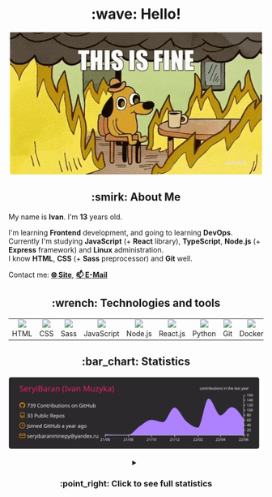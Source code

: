 <h1 align="center">:wave: Hello!</h1>

<p align="center"><img src="images/this-is-fine.gif" /></p>

<h2 align="center">:smirk: About Me</h2>

My name is **Ivan**. I'm **13** years old.

I'm learning **Frontend** development, and going to learning **DevOps**.  
Currently I'm studying **JavaScript** (+ **React** library), **TypeScript**, **Node.js** (+ **Express** framework) and **Linux** administration.  
I know **HTML**, **CSS** (+ **Sass** preprocessor) and **Git** well.  

Contact me: [**:globe_with_meridians: Site**](https://seryibaran.github.io), [**:mailbox: E-Mail**](mailto:seryibaranminepy@yandex.ru)

<h2 align="center">:wrench: Technologies and tools</h2>
<table style="border-size:0px" align="center">
  <tr>
    <td style="border: none;" width="90" align="center"><a href="https://developer.mozilla.org/docs/Web/HTML"><img src="https://cdn.iconscout.com/icon/free/png-64/html-1175208.png"></a>HTML</td>
    <td style="border: none;" width="90" align="center"><a href="https://developer.mozilla.org/docs/Web/CSS"><img src="https://cdn.iconscout.com/icon/free/png-64/css-1175237.png"></a>CSS</td>
    <td style="border: none;" width="90" align="center"><a href="https://sass-lang.com/"><img src="https://cdn.iconscout.com/icon/free/png-64/sass-226054.png"></a>Sass</td>
    <td style="border: none;" width="90" align="center"><a href="https://developer.mozilla.org/docs/Web/JavaScript"><img src="https://cdn.iconscout.com/icon/free/png-64/js-3029998.png"></a>JavaScript</td>
    <td style="border: none;" width="90" align="center"><a href="https://nodejs.org"><img src="https://cdn.iconscout.com/icon/free/png-64/node-js-1174925.png"></a>Node.js</td>
    <td style="border: none;" width="90" align="center"><a href="https://reactjs.org/"><img src="https://cdn.iconscout.com/icon/free/png-64/react-282599.png"></a>React.js</td>
    <td style="border: none;" width="90" align="center"><a href="https://www.python.org/"><img src="https://cdn.iconscout.com/icon/free/png-64/python-2-226051.png"></a>Python</td>
    <td style="border: none;" width="90" align="center"><a href="https://git-scm.com/"><img src="https://cdn.iconscout.com/icon/free/png-64/git-225996.png"></a>Git</td>
    <td style="border: none;" width="90" align="center"><a href="https://www.docker.com/"><img src="https://cdn.iconscout.com/icon/free/png-64/docker-2944835.png"></a>Docker</td>
    <td style="border: none;" width="90" align="center"><a href="https://www.kernel.org/"><img src="https://cdn.iconscout.com/icon/free/png-64/linux-1174928.png"></a>Linux</td>
  </tr>
</table>

<h2 align="center">:bar_chart: Statistics</h2>

<p align="center"><img src="https://raw.githubusercontent.com/SeryiBaran/seryibaran/master/profile-summary-card-output/monokai/0-profile-details.svg" /></p>

<details>
  <summary align="center"><h3>:point_right: <b>Click to see full statistics</b></h3></summary>

<!--START_SECTION:waka-->
![Code Time](http://img.shields.io/badge/Code%20Time-24%20hrs%2057%20mins-blue)

![Profile Views](http://img.shields.io/badge/Profile%20Views-0-blue)

**🐱 My GitHub Data** 

> 🏆 482 Contributions in the Year 2022
 > 
> 📦 259.2 kB Used in GitHub's Storage 
 > 
> 🚫 Not Opted to Hire
 > 
> 📜 38 Public Repositories 
 > 
> 🔑 1 Private Repository 
 > 
**I'm an Early 🐤** 

```text
🌞 Morning    118 commits    █████░░░░░░░░░░░░░░░░░░░░   19.97% 
🌆 Daytime    334 commits    ██████████████░░░░░░░░░░░   56.51% 
🌃 Evening    139 commits    ██████░░░░░░░░░░░░░░░░░░░   23.52% 
🌙 Night      0 commits      ░░░░░░░░░░░░░░░░░░░░░░░░░   0.0%

```
📅 **I'm Most Productive on Wednesday** 

```text
Monday       84 commits     ███░░░░░░░░░░░░░░░░░░░░░░   14.21% 
Tuesday      68 commits     ███░░░░░░░░░░░░░░░░░░░░░░   11.51% 
Wednesday    124 commits    █████░░░░░░░░░░░░░░░░░░░░   20.98% 
Thursday     69 commits     ███░░░░░░░░░░░░░░░░░░░░░░   11.68% 
Friday       106 commits    ████░░░░░░░░░░░░░░░░░░░░░   17.94% 
Saturday     81 commits     ███░░░░░░░░░░░░░░░░░░░░░░   13.71% 
Sunday       59 commits     ██░░░░░░░░░░░░░░░░░░░░░░░   9.98%

```


📊 **This Week I Spent My Time On** 

```text
⌚︎ Time Zone: Europe/Moscow

💬 Programming Languages: 
TypeScript               2 hrs 54 mins       ████████████░░░░░░░░░░░░░   47.94% 
JavaScript               1 hr 54 mins        ████████░░░░░░░░░░░░░░░░░   31.52% 
JSON                     19 mins             █░░░░░░░░░░░░░░░░░░░░░░░░   5.48% 
HTML                     17 mins             █░░░░░░░░░░░░░░░░░░░░░░░░   4.85% 
SCSS                     8 mins              ░░░░░░░░░░░░░░░░░░░░░░░░░   2.41%

🔥 Editors: 
Sublime Text             5 hrs 13 mins       █████████████████████░░░░   85.99% 
VS Code                  41 mins             ██░░░░░░░░░░░░░░░░░░░░░░░   11.28% 
WebStorm                 9 mins              ░░░░░░░░░░░░░░░░░░░░░░░░░   2.73%

🐱‍💻 Projects: 
ddtReactCourse           3 hrs 23 mins       ██████████████░░░░░░░░░░░   55.96% 
parser-test              25 mins             █░░░░░░░░░░░░░░░░░░░░░░░░   7.01% 
test                     23 mins             █░░░░░░░░░░░░░░░░░░░░░░░░   6.51% 
seryibaran.github.io     19 mins             █░░░░░░░░░░░░░░░░░░░░░░░░   5.32% 
learn-web                15 mins             █░░░░░░░░░░░░░░░░░░░░░░░░   4.34%

💻 Operating System: 
Linux                    6 hrs 4 mins        █████████████████████████   100.0%

```

**I Mostly Code in HTML** 

```text
HTML                     9 repos             ██████░░░░░░░░░░░░░░░░░░░   26.47% 
JavaScript               9 repos             ██████░░░░░░░░░░░░░░░░░░░   26.47% 
SCSS                     5 repos             ███░░░░░░░░░░░░░░░░░░░░░░   14.71% 
Python                   4 repos             ███░░░░░░░░░░░░░░░░░░░░░░   11.76% 
CSS                      3 repos             ██░░░░░░░░░░░░░░░░░░░░░░░   8.82%

```


**Timeline**

![Chart not found](https://raw.githubusercontent.com/SeryiBaran/SeryiBaran/master/charts/bar_graph.png) 


 Last Updated on 18/06/2022 16:33:57 UTC
<!--END_SECTION:waka-->

</details>
